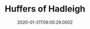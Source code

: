 ---
date: 2020-01-31T09:05:29.000Z
title: Huffers of Hadleigh
latitude: 52.044768970680046
longitude: 0.9528065517153052
url: http://www.belleriapizza.net
category: checkin
---